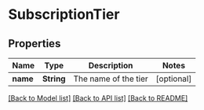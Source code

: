 # SubscriptionTier

## Properties
Name | Type | Description | Notes
------------ | ------------- | ------------- | -------------
**name** | **String** | The name of the tier | [optional] 

[[Back to Model list]](../README.md#documentation-for-models) [[Back to API list]](../README.md#documentation-for-api-endpoints) [[Back to README]](../README.md)


